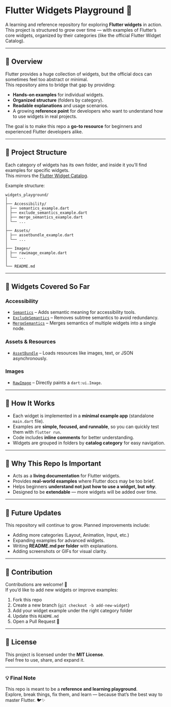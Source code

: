 # Flutter Widgets Playground 🚀

A learning and reference repository for exploring **Flutter widgets** in action.  
This project is structured to grow over time — with examples of Flutter’s core widgets, organized by their categories (like the official Flutter Widget Catalog).  

---

## 📖 Overview

Flutter provides a huge collection of widgets, but the official docs can sometimes feel too abstract or minimal.  
This repository aims to bridge that gap by providing:

- **Hands-on examples** for individual widgets.
- **Organized structure** (folders by category).
- **Readable explanations** and usage scenarios.
- A growing **reference point** for developers who want to understand how to use widgets in real projects.

The goal is to make this repo a **go-to resource** for beginners and experienced Flutter developers alike.

---

## 📂 Project Structure

Each category of widgets has its own folder, and inside it you’ll find examples for specific widgets.  
This mirrors the [Flutter Widget Catalog](https://docs.flutter.dev/development/ui/widgets).

Example structure:
```
widgets_playground/
│
├── Accessibility/
│ ├── semantics_example.dart
│ ├── exclude_semantics_example.dart
│ ├── merge_semantics_example.dart
│ └── ...
│
├── Assets/
│ ├── assetbundle_example.dart
│ └── ...
│
├── Images/
│ ├── rawimage_example.dart
│ └── ...
│
└── README.md
```
---

## 🧩 Widgets Covered So Far

### **Accessibility**
- [`Semantics`](https://api.flutter.dev/flutter/widgets/Semantics-class.html) – Adds semantic meaning for accessibility tools.
- [`ExcludeSemantics`](https://api.flutter.dev/flutter/widgets/ExcludeSemantics-class.html) – Removes subtree semantics to avoid redundancy.
- [`MergeSemantics`](https://api.flutter.dev/flutter/widgets/MergeSemantics-class.html) – Merges semantics of multiple widgets into a single node.

### **Assets & Resources**
- [`AssetBundle`](https://api.flutter.dev/flutter/services/AssetBundle-class.html) – Loads resources like images, text, or JSON asynchronously.

### **Images**
- [`RawImage`](https://api.flutter.dev/flutter/widgets/RawImage-class.html) – Directly paints a `dart:ui.Image`.

---

## 🔧 How It Works

- Each widget is implemented in a **minimal example app** (standalone `main.dart` file).
- Examples are **simple, focused, and runnable**, so you can quickly test them with `flutter run`.
- Code includes **inline comments** for better understanding.
- Widgets are grouped in folders by **catalog category** for easy navigation.

---

## 🌟 Why This Repo Is Important

- Acts as a **living documentation** for Flutter widgets.
- Provides **real-world examples** where Flutter docs may be too brief.
- Helps beginners **understand not just how to use a widget, but *why***.
- Designed to be **extendable** — more widgets will be added over time.

---

## 🚀 Future Updates

This repository will continue to grow. Planned improvements include:

- Adding more categories (Layout, Animation, Input, etc.)
- Expanding examples for advanced widgets.
- Writing **README.md per folder** with explanations.
- Adding screenshots or GIFs for visual clarity.

---

## 🤝 Contribution

Contributions are welcome! 🎉  
If you’d like to add new widgets or improve examples:

1. Fork this repo  
2. Create a new branch (`git checkout -b add-new-widget`)  
3. Add your widget example under the right category folder  
4. Update this `README.md`  
5. Open a Pull Request 🚀  

---

## 📜 License

This project is licensed under the **MIT License**.  
Feel free to use, share, and expand it.  

---

### 💡 Final Note
This repo is meant to be a **reference and learning playground**.  
Explore, break things, fix them, and learn — because that’s the best way to master Flutter. 🐦✨

